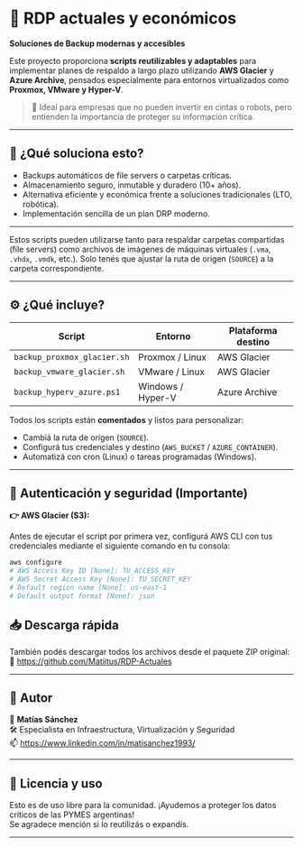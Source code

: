 # 💾 RDP actuales y económicos

**Soluciones de Backup modernas y accesibles**

Este proyecto proporciona **scripts reutilizables y adaptables** para implementar planes de respaldo a largo plazo utilizando **AWS Glacier** y **Azure Archive**, pensados especialmente para entornos virtualizados como **Proxmox, VMware y Hyper-V**.

> 📌 Ideal para empresas que no pueden invertir en cintas o robots, pero entienden la importancia de proteger su información crítica.

---

## 🧠 ¿Qué soluciona esto?

- Backups automáticos de file servers o carpetas críticas.
- Almacenamiento seguro, inmutable y duradero (10+ años).
- Alternativa eficiente y económica frente a soluciones tradicionales (LTO, robótica).
- Implementación sencilla de un plan DRP moderno.

---

Estos scripts pueden utilizarse tanto para respaldar carpetas compartidas (file servers) como archivos de imágenes de máquinas virtuales (`.vma`, `.vhdx`, `.vmdk`, etc.). Solo tenés que ajustar la ruta de origen (`SOURCE`) a la carpeta correspondiente.

---

## ⚙️ ¿Qué incluye?

| Script                        | Entorno           | Plataforma destino |
|-------------------------------|-------------------|--------------------|
| `backup_proxmox_glacier.sh`   | Proxmox / Linux   | AWS Glacier        |
| `backup_vmware_glacier.sh`    | VMware / Linux    | AWS Glacier        |
| `backup_hyperv_azure.ps1`     | Windows / Hyper-V | Azure Archive      |

Todos los scripts están **comentados** y listos para personalizar:

- Cambiá la ruta de origen (`SOURCE`).
- Configurá tus credenciales y destino (`AWS_BUCKET` / `AZURE_CONTAINER`).
- Automatizá con cron (Linux) o tareas programadas (Windows).

---

## 🔑 Autenticación y seguridad (Importante)

**👉 AWS Glacier (S3):**

Antes de ejecutar el script por primera vez, configurá AWS CLI con tus credenciales mediante el siguiente comando en tu consola:

```bash
aws configure
# AWS Access Key ID [None]: TU_ACCESS_KEY
# AWS Secret Access Key [None]: TU_SECRET_KEY
# Default region name [None]: us-east-1
# Default output format [None]: json
```
## 📥 Descarga rápida

También podés descargar todos los archivos desde el paquete ZIP original:  
🔗 https://github.com/Matiitus/RDP-Actuales

---

## 👤 Autor

📌 **Matías Sánchez**  
🛠️ Especialista en Infraestructura, Virtualización y Seguridad  
📫 https://www.linkedin.com/in/matisanchez1993/


---

## 🤝 Licencia y uso

Esto es de uso libre para la comunidad. ¡Ayudemos a proteger los datos críticos de las PYMES argentinas!  
Se agradece mención si lo reutilizás o expandís.

---


